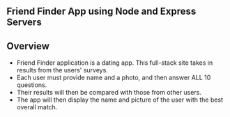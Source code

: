 ## Friend Finder App using Node and Express Servers

## Overview
* Friend Finder application is a dating app. This full-stack site takes in results from the users' surveys. 
* Each user must provide name and a photo, and then answer ALL 10 questions. 
* Their results will then be compared with those from other users. 
* The app will then display the name and picture of the user with the best overall match.
